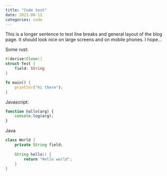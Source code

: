 ```yaml
---
title: "Code test"
date: 2021-06-12
categories: code
---
```


This is a longer sentence to test line breaks and general layout of the blog page. It should look nice on large screens and on mobile phones. I hope...

Some rust:
```rust
#[derive(Clone)]
struct Test {
    field: String
}

fn main() {
    println!("hi there");
}
```

Javascript:
```javascript
function hallo(arg) {
    console.log(arg);
}
```

Java
```java
class World {
    private String field;
    
    String hello() {
        return "Hello world";
    }
}
```
